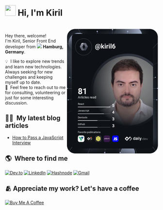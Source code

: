 <!--
**kiril6/kiril6** is a ✨ _special_ ✨ repository because its `README.md` (this file) appears on your GitHub profile.

Here are some ideas to get you started:

- 🔭 I’m currently working on ...
- 🌱 I’m currently learning ...
- 👯 I’m looking to collaborate on ...
- 🤔 I’m looking for help with ...
- 💬 Ask me about ...
- 📫 How to reach me: ...
- 😄 Pronouns: ...
- ⚡ Fun fact: ...
-->
# <img src="https://cdn.jsdelivr.net/gh/Th3Wall/assets-cdn/PersonalGithubReadme/HandGreet.gif" width="35px" height="35px" />&nbsp;<b>Hi, I'm Kiril</b>
<br>
<a href="https://app.daily.dev/kiril6"><img align="right" src="https://github.com/kiril6/kiril6/blob/main/devcard.svg" width="300" alt="Kiril Delovski's Dev Card"/></a>
<p aligh="left">
  <p>Hey there, welcome!</br>
  I'm Kiril, Senior Front End developer from <img src="https://www.pngfind.com/pngs/m/65-656737_germany-flag-icon-png-germany-flag-icon-flat.png" width="14px"/> <b>Hamburg, Germany</b>.</p>

  💡 &nbsp;I like to explore new trends and learn new technologies. Always seeking for new challenges and keeping myself up to date.\
  💬 &nbsp;Feel free to reach out to me for consulting, volunteering or just for some interesting discussion.
</p>

## ✍🏼 &nbsp;My latest blog articles ##
- [How to Pass a JavaScript Interview](https://delovski.net/initio/blog-post-3.html)

## 🌎 &nbsp;Where to find me ##
<p>
  <a href="https://dev.to/kiril6" target="_blank"><img alt="Dev.to" src="https://img.shields.io/badge/-dev.to-000000?style=for-the-badge&logo=dev.to&logoColor=white" /></a>
  <a href="https://www.linkedin.com/in/kdelovski6/" target="_blank"><img alt="LinkedIn" src="https://img.shields.io/badge/-Linkedin-%230077B5.svg?&style=for-the-badge&logo=linkedin&logoColor=white" /></a>
  <a href="https://hashnode.com/@kiril6" target="_blank"><img alt="Hashnode" src="https://img.shields.io/badge/Hashnode-2962FF?style=for-the-badge&logo=hashnode&logoColor=white" /></a>
  <a href="mailto:delovski.office@gmail.com" target="_blank"><img alt="Gmail" src="https://img.shields.io/badge/-Gmail-EA4335?style=for-the-badge&logo=gmail&logoColor=white" /></a>
</p>

## 🫂 Appreciate my work? Let's have a coffee ##
<a href="https://www.buymeacoffee.com/ec1Pdqk" target="_blank"><img src="https://cdn.buymeacoffee.com/buttons/v2/default-yellow.png" alt="Buy Me A Coffee" width="150" ></a>
